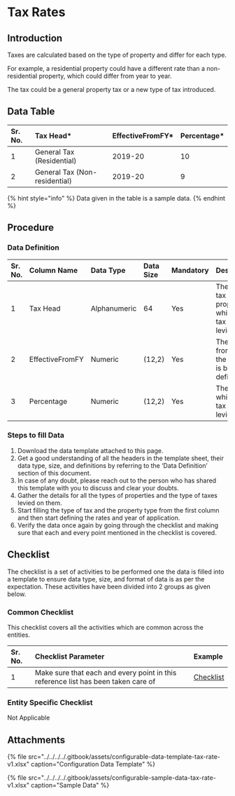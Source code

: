 # Tax Rates

## Introduction

Taxes are calculated based on the type of property and differ for each type.

For example, a residential property could have a different rate than a non-residential property, which could differ from year to year.

The tax could be a general property tax or a new type of tax introduced.

## Data Table

| Sr. No. | Tax Head\* | EffectiveFromFY\* | Percentage\* |
| :--- | :--- | :--- | :--- |
| 1 | General Tax \(Residential\) | 2019-20 | 10 |
| 2 | General Tax \(Non-residential\) | 2019-20 | 9 |

{% hint style="info" %}
Data given in the table is a sample data.
{% endhint %}

## Procedure

### Data Definition

| Sr. No. | Column Name | Data Type | Data Size | Mandatory | Description |
| :--- | :--- | :--- | :--- | :--- | :--- |
| 1 | Tax Head | Alphanumeric | 64 | Yes | The type of tax and the property on which the tax is being levied |
| 2 | EffectiveFromFY | Numeric | \(12,2\) | Yes | The year from which the tax rate is being defined |
| 3 | Percentage | Numeric | \(12,2\) | Yes | The rate at which the tax is to be levied |

### Steps to fill Data

1. Download the data template attached to this page.
2. Get a good understanding of all the headers in the template sheet, their data type, size, and definitions by referring to the ‘Data Definition’ section of this document.
3. In case of any doubt, please reach out to the person who has shared this template with you to discuss and clear your doubts.
4. Gather the details for all the types of properties and the type of taxes levied on them.
5. Start filling the type of tax and the property type from the first column and then start defining the rates and year of application.
6. Verify the data once again by going through the checklist and making sure that each and every point mentioned in the checklist is covered.

## Checklist

The checklist is a set of activities to be performed one the data is filled into a template to ensure data type, size, and format of data is as per the expectation. These activities have been divided into 2 groups as given below.

### Common Checklist

This checklist covers all the activities which are common across the entities.

| Sr. No. | Checklist Parameter | Example |
| :--- | :--- | :--- |
| 1 | Make sure that each and every point in this reference list has been taken care of | [Checklist](../common-config/checklist.md) |

### Entity Specific Checklist

Not Applicable

## Attachments

{% file src="../../../../.gitbook/assets/configurable-data-template-tax-rate-v1.xlsx" caption="Configuration Data Template" %}

{% file src="../../../../.gitbook/assets/configurable-sample-data-tax-rate-v1.xlsx" caption="Sample Data" %}

